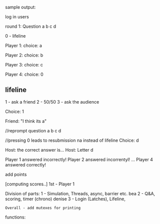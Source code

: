 sample output:

log in users

round 1:
Question
a
b
c
d

0 - lifeline

Player 1:
choice: a

Player 2:
choice: b

Player 3:
choice: c

Player 4:
choice: 0

lifeline
-----------
1 - ask a friend
2 - 50/50
3 - ask the audience

Choice: 1 



Friend: "I think its a"

//reprompt question
a
b
c
d

//pressing 0 leads to resubmission na instead of lifeline
Choice: d 

Host: the correct answer is...
Host: Letter d

Player 1 answered incorrectly!
Player 2 answered incorrentyl!
...
Player 4 answered correctly!


add points



[computing scores..]
1st - Player 1



Division of parts:
    1 - Simulation, Threads, async, barrier etc. bea
    2 - Q&A, scoring, timer (chrono) denise
    3 - Login (Latches), Lifeline, 
    
    Overall - add mutexes for printing

functions: